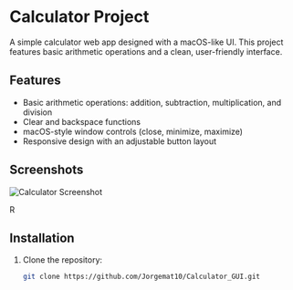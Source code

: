 # Calculator Project

A simple calculator web app designed with a macOS-like UI. This project features basic arithmetic operations and a clean, user-friendly interface.

## Features
- Basic arithmetic operations: addition, subtraction, multiplication, and division
- Clear and backspace functions
- macOS-style window controls (close, minimize, maximize)
- Responsive design with an adjustable button layout

## Screenshots
![Calculator Screenshot](https://github.com/Jorgemat10/Calculator_GUI/Screenshot2024-08-27.png)

R

## Installation

1. Clone the repository:
   ```bash
   git clone https://github.com/Jorgemat10/Calculator_GUI.git

